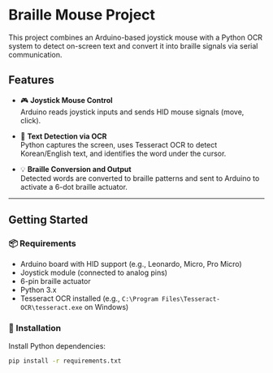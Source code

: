 # Braille Mouse Project

This project combines an Arduino-based joystick mouse with a Python OCR system to detect on-screen text and convert it into braille signals via serial communication.

## Features

- 🎮 **Joystick Mouse Control**  
  Arduino reads joystick inputs and sends HID mouse signals (move, click).

- 🧠 **Text Detection via OCR**  
  Python captures the screen, uses Tesseract OCR to detect Korean/English text, and identifies the word under the cursor.

- 💡 **Braille Conversion and Output**  
  Detected words are converted to braille patterns and sent to Arduino to activate a 6-dot braille actuator.

---

## Getting Started

### 📦 Requirements

- Arduino board with HID support (e.g., Leonardo, Micro, Pro Micro)
- Joystick module (connected to analog pins)
- 6-pin braille actuator
- Python 3.x
- Tesseract OCR installed (e.g., `C:\Program Files\Tesseract-OCR\tesseract.exe` on Windows)

### 🔧 Installation

Install Python dependencies:

```bash
pip install -r requirements.txt
